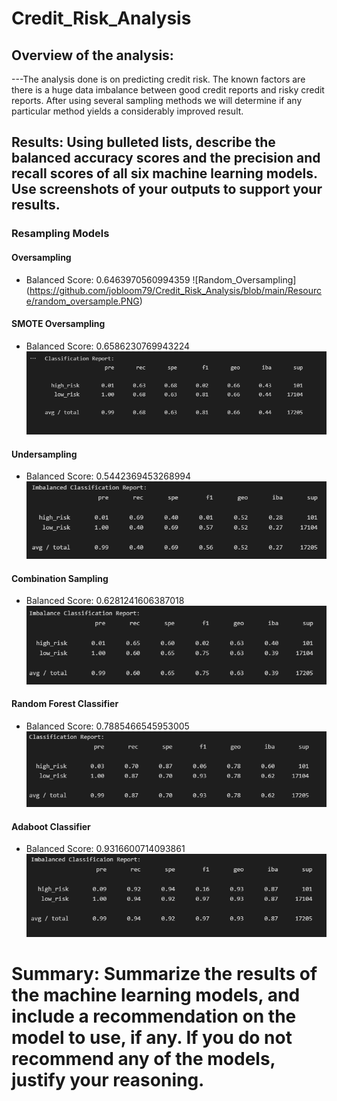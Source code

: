 # Credit_Risk_Analysis
## Overview of the analysis:
---The analysis done is on predicting credit risk. The known factors are there is a huge data imbalance between good credit reports and risky credit reports. 
After using several sampling methods we will determine if any particular method yields a considerably improved result. 

## Results: Using bulleted lists, describe the balanced accuracy scores and the precision and recall scores of all six machine learning models. Use screenshots of your outputs to support your results.
### Resampling Models
#### Oversampling
* Balanced Score: 0.6463970560994359
![Random_Oversampling]
(https://github.com/jobloom79/Credit_Risk_Analysis/blob/main/Resource/random_oversample.PNG)
#### SMOTE Oversampling
* Balanced Score: 0.6586230769943224
![SMOTE_Oversampling](https://github.com/jobloom79/Credit_Risk_Analysis/blob/main/Resource/smote_oversample.PNG)
#### Undersampling
* Balanced Score: 0.5442369453268994
![Random_Undersampling](https://github.com/jobloom79/Credit_Risk_Analysis/blob/main/Resource/undersampling.PNG)
#### Combination Sampling
* Balanced Score: 0.6281241606387018
![Combination_Sampling](https://github.com/jobloom79/Credit_Risk_Analysis/blob/main/Resource/combo_oversample_undersample.PNG)
#### Random Forest Classifier
* Balanced Score: 0.7885466545953005
![Forest_Classifier](https://github.com/jobloom79/Credit_Risk_Analysis/blob/main/Resource/balanced_forest.PNG)
#### Adaboot Classifier
* Balanced Score: 0.9316600714093861
![Adaboost_Classifier](https://github.com/jobloom79/Credit_Risk_Analysis/blob/main/Resource/adaboost.PNG)
# Summary: Summarize the results of the machine learning models, and include a recommendation on the model to use, if any. If you do not recommend any of the models, justify your reasoning.
